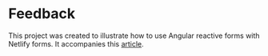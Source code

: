 # Feedback

This project was created to illustrate how to use Angular reactive forms with Netlify forms. It accompanies this [article](https://www.smashingmagazine.com/author/zara-cooper/). 
